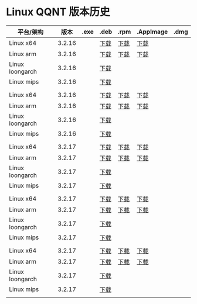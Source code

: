 # Linux QQNT 版本历史

| 平台/架构 | 版本 | .exe | .deb | .rpm | .AppImage | .dmg |
|---|---|---|---|---|---|---|
| Linux x64 | 3.2.16 |   | [下载](https://dldir1.qq.com/qqfile/qq/QQNT/Linux/QQ_3.2.16_250318_amd64_01.deb) | [下载](https://dldir1.qq.com/qqfile/qq/QQNT/Linux/QQ_3.2.16_250318_x86_64_01.rpm) | [下载](https://dldir1.qq.com/qqfile/qq/QQNT/Linux/QQ_3.2.16_250318_x86_64_01.AppImage) |   |
| Linux arm | 3.2.16 |   | [下载](https://dldir1.qq.com/qqfile/qq/QQNT/Linux/QQ_3.2.16_250318_arm64_01.deb) | [下载](https://dldir1.qq.com/qqfile/qq/QQNT/Linux/QQ_3.2.16_250318_aarch64_01.rpm) | [下载](https://dldir1.qq.com/qqfile/qq/QQNT/Linux/QQ_3.2.16_250318_arm64_01.AppImage) |   |
| Linux loongarch | 3.2.16 |   | [下载](https://dldir1.qq.com/qqfile/qq/QQNT/Linux/QQ_3.2.16_250318_loongarch64_01.deb) |   |   |   |
| Linux mips | 3.2.16 |   | [下载](https://dldir1.qq.com/qqfile/qq/QQNT/Linux/QQ_3.2.16_250318_mips64el_01.deb) |   |   |   |
|   |   |   |   |   |   |   |
| Linux x64 | 3.2.16 |   | [下载](https://dldir1.qq.com/qqfile/qq/QQNT/Linux/QQ_3.2.16_250401_amd64_01.deb) | [下载](https://dldir1.qq.com/qqfile/qq/QQNT/Linux/QQ_3.2.16_250401_x86_64_01.rpm) | [下载](https://dldir1.qq.com/qqfile/qq/QQNT/Linux/QQ_3.2.16_250401_x86_64_01.AppImage) |   |
| Linux arm | 3.2.16 |   | [下载](https://dldir1.qq.com/qqfile/qq/QQNT/Linux/QQ_3.2.16_250401_arm64_01.deb) | [下载](https://dldir1.qq.com/qqfile/qq/QQNT/Linux/QQ_3.2.16_250401_aarch64_01.rpm) | [下载](https://dldir1.qq.com/qqfile/qq/QQNT/Linux/QQ_3.2.16_250401_arm64_01.AppImage) |   |
| Linux loongarch | 3.2.16 |   | [下载](https://dldir1.qq.com/qqfile/qq/QQNT/Linux/QQ_3.2.16_250401_loongarch64_01.deb) |   |   |   |
| Linux mips | 3.2.16 |   | [下载](https://dldir1.qq.com/qqfile/qq/QQNT/Linux/QQ_3.2.16_250401_mips64el_01.deb) |   |   |   |
|   |   |   |   |   |   |   |
| Linux x64 | 3.2.17 |   | [下载](https://dldir1.qq.com/qqfile/qq/QQNT/Linux/QQ_3.2.17_250423_amd64_01.deb) | [下载](https://dldir1.qq.com/qqfile/qq/QQNT/Linux/QQ_3.2.17_250423_x86_64_01.rpm) | [下载](https://dldir1.qq.com/qqfile/qq/QQNT/Linux/QQ_3.2.17_250423_x86_64_01.AppImage) |   |
| Linux arm | 3.2.17 |   | [下载](https://dldir1.qq.com/qqfile/qq/QQNT/Linux/QQ_3.2.17_250423_arm64_01.deb) | [下载](https://dldir1.qq.com/qqfile/qq/QQNT/Linux/QQ_3.2.17_250423_aarch64_01.rpm) | [下载](https://dldir1.qq.com/qqfile/qq/QQNT/Linux/QQ_3.2.17_250423_arm64_01.AppImage) |   |
| Linux loongarch | 3.2.17 |   | [下载](https://dldir1.qq.com/qqfile/qq/QQNT/Linux/QQ_3.2.17_250423_loongarch64_01.deb) |   |   |   |
| Linux mips | 3.2.17 |   | [下载](https://dldir1.qq.com/qqfile/qq/QQNT/Linux/QQ_3.2.17_250423_mips64el_01.deb) |   |   |   |
|   |   |   |   |   |   |   |
| Linux x64 | 3.2.17 |   | [下载](https://dldir1.qq.com/qqfile/qq/QQNT/Linux/QQ_3.2.17_250429_amd64_01.deb) | [下载](https://dldir1.qq.com/qqfile/qq/QQNT/Linux/QQ_3.2.17_250429_x86_64_01.rpm) | [下载](https://dldir1.qq.com/qqfile/qq/QQNT/Linux/QQ_3.2.17_250429_x86_64_01.AppImage) |   |
| Linux arm | 3.2.17 |   | [下载](https://dldir1.qq.com/qqfile/qq/QQNT/Linux/QQ_3.2.17_250429_arm64_01.deb) | [下载](https://dldir1.qq.com/qqfile/qq/QQNT/Linux/QQ_3.2.17_250429_aarch64_01.rpm) | [下载](https://dldir1.qq.com/qqfile/qq/QQNT/Linux/QQ_3.2.17_250429_arm64_01.AppImage) |   |
| Linux loongarch | 3.2.17 |   | [下载](https://dldir1.qq.com/qqfile/qq/QQNT/Linux/QQ_3.2.17_250429_loongarch64_01.deb) |   |   |   |
| Linux mips | 3.2.17 |   | [下载](https://dldir1.qq.com/qqfile/qq/QQNT/Linux/QQ_3.2.17_250429_mips64el_01.deb) |   |   |   |
|   |   |   |   |   |   |   |
| Linux x64 | 3.2.17 |   | [下载](https://dldir1.qq.com/qqfile/qq/QQNT/Linux/QQ_3.2.17_250519_amd64_01.deb) | [下载](https://dldir1.qq.com/qqfile/qq/QQNT/Linux/QQ_3.2.17_250519_x86_64_01.rpm) | [下载](https://dldir1.qq.com/qqfile/qq/QQNT/Linux/QQ_3.2.17_250519_x86_64_01.AppImage) |   |
| Linux arm | 3.2.17 |   | [下载](https://dldir1.qq.com/qqfile/qq/QQNT/Linux/QQ_3.2.17_250519_arm64_01.deb) | [下载](https://dldir1.qq.com/qqfile/qq/QQNT/Linux/QQ_3.2.17_250519_aarch64_01.rpm) | [下载](https://dldir1.qq.com/qqfile/qq/QQNT/Linux/QQ_3.2.17_250519_arm64_01.AppImage) |   |
| Linux loongarch | 3.2.17 |   | [下载](https://dldir1.qq.com/qqfile/qq/QQNT/Linux/QQ_3.2.17_250519_loongarch64_01.deb) |   |   |   |
| Linux mips | 3.2.17 |   | [下载](https://dldir1.qq.com/qqfile/qq/QQNT/Linux/QQ_3.2.17_250519_mips64el_01.deb) |   |   |   |
|   |   |   |   |   |   |   |
